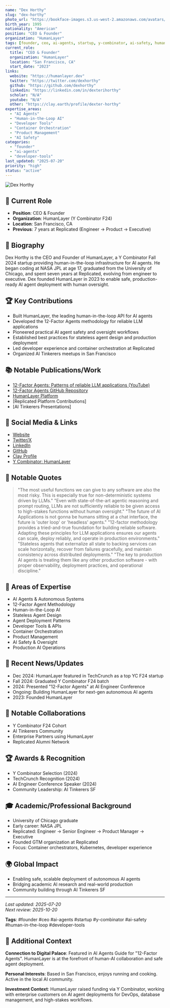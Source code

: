 ```yaml
---
name: "Dex Horthy"
slug: "dex-horthy"
photo_url: "https://bookface-images.s3.us-west-2.amazonaws.com/avatars/92f896139dcd3579fc7d508f11a5ec34fdf643a9.jpg"
birth_year: 1995
nationality: "American"
position: "CEO & Founder"
organization: "HumanLayer"
tags: [founder, ceo, ai-agents, startup, y-combinator, ai-safety, human-in-the-loop, developer-tools]
current_role:
  title: "CEO & Founder"
  organization: "HumanLayer"
  location: "San Francisco, CA"
  start_date: "2023"
links:
  website: "https://humanlayer.dev"
  twitter: "https://twitter.com/dexhorthy"
  github: "https://github.com/dexhorthy"
  linkedin: "https://linkedin.com/in/dexterihorthy"
  scholar: "N/A"
  youtube: "N/A"
  other: "https://clay.earth/profile/dexter-horthy"
expertise_areas:
  - "AI Agents"
  - "Human-in-the-Loop AI"
  - "Developer Tools"
  - "Container Orchestration"
  - "Product Management"
  - "AI Safety"
categories:
  - "founder"
  - "ai-agents"
  - "developer-tools"
last_updated: "2025-07-20"
priority: "high"
status: "active"
---
```


![Dex Horthy](https://bookface-images.s3.us-west-2.amazonaws.com/avatars/92f896139dcd3579fc7d508f11a5ec34fdf643a9.jpg)

## 🎯 Current Role

- **Position**: CEO & Founder
- **Organization**: HumanLayer (Y Combinator F24)
- **Location**: San Francisco, CA
- **Previous**: 7 years at Replicated (Engineer → Product → Executive)

## 📖 Biography

Dex Horthy is the CEO and Founder of HumanLayer, a Y Combinator Fall 2024 startup providing human-in-the-loop infrastructure for AI agents. He began coding at NASA JPL at age 17, graduated from the University of Chicago, and spent seven years at Replicated, evolving from engineer to executive. Dex founded HumanLayer in 2023 to enable safe, production-ready AI agent deployment with human oversight.

## 🏆 Key Contributions

- Built HumanLayer, the leading human-in-the-loop API for AI agents
- Developed the 12-Factor Agents methodology for reliable LLM applications
- Pioneered practical AI agent safety and oversight workflows
- Established best practices for stateless agent design and production deployment
- Led developer experience and container orchestration at Replicated
- Organized AI Tinkerers meetups in San Francisco

## 📚 Notable Publications/Work

- [12-Factor Agents: Patterns of reliable LLM applications (YouTube)](https://www.youtube.com/watch?v=8kMaTybvDUw)
- [12-Factor Agents GitHub Repository](https://github.com/humanlayer/12-factor-agents)
- [HumanLayer Platform](https://humanlayer.dev)
- [Replicated Platform Contributions]
- [AI Tinkerers Presentations]

## 🔗 Social Media & Links

- [Website](https://humanlayer.dev)
- [Twitter/X](https://twitter.com/dexhorthy)
- [LinkedIn](https://linkedin.com/in/dexterihorthy)
- [GitHub](https://github.com/dexhorthy)
- [Clay Profile](https://clay.earth/profile/dexter-horthy)
- [Y Combinator: HumanLayer](https://www.ycombinator.com/companies/humanlayer)

## 💬 Notable Quotes

> "The most useful functions we can give to any software are also the most risky. This is especially true for non-deterministic systems driven by LLMs."
> "Even with state-of-the-art agentic reasoning and prompt routing, LLMs are not sufficiently reliable to be given access to high-stakes functions without human oversight."
> "The future of AI Applications is not gonna be humans sitting at a chat interface, the future is 'outer loop' or 'headless' agents."
> "12-factor methodology provides a tried-and-true foundation for building reliable software. Adapting these principles for LLM applications ensures our agents can scale, deploy reliably, and operate in production environments."
> "Stateless agents that externalize all state to backing services can scale horizontally, recover from failures gracefully, and maintain consistency across distributed deployments."
> "The key to production AI agents is treating them like any other production software - with proper observability, deployment practices, and operational discipline."

## 🧠 Areas of Expertise

- AI Agents & Autonomous Systems
- 12-Factor Agent Methodology
- Human-in-the-Loop AI
- Stateless Agent Design
- Agent Deployment Patterns
- Developer Tools & APIs
- Container Orchestration
- Product Management
- AI Safety & Oversight
- Production AI Operations

## 📰 Recent News/Updates

- Dec 2024: HumanLayer featured in TechCrunch as a top YC F24 startup
- Fall 2024: Graduated Y Combinator F24 batch
- 2024: Presented "12-Factor Agents" at AI Engineer Conference
- Ongoing: Building HumanLayer for next-gen autonomous AI agents
- 2023: Founded HumanLayer

## 🤝 Notable Collaborations

- Y Combinator F24 Cohort
- AI Tinkerers Community
- Enterprise Partners using HumanLayer
- Replicated Alumni Network

## 🏆 Awards & Recognition

- Y Combinator Selection (2024)
- TechCrunch Recognition (2024)
- AI Engineer Conference Speaker (2024)
- Community Leadership: AI Tinkerers SF

## 🎓 Academic/Professional Background

- University of Chicago graduate
- Early career: NASA JPL
- Replicated: Engineer → Senior Engineer → Product Manager → Executive
- Founded GTM organization at Replicated
- Focus: Container orchestrators, Kubernetes, developer experience

## 🌍 Global Impact

- Enabling safe, scalable deployment of autonomous AI agents
- Bridging academic AI research and real-world production
- Community building through AI Tinkerers SF

---
_Last updated: 2025-07-20_  
_Next review: 2025-10-20_

**Tags**: #founder #ceo #ai-agents #startup #y-combinator #ai-safety #human-in-the-loop #developer-tools

## 📝 Additional Context

**Connection to Digital Palace**: Featured in AI Agents Guide for "12-Factor Agents". HumanLayer is at the forefront of human-AI collaboration and safe agent deployment.

**Personal Interests**: Based in San Francisco, enjoys running and cooking. Active in the local AI community.

**Investment Context**: HumanLayer raised funding via Y Combinator, working with enterprise customers on AI agent deployments for DevOps, database management, and high-stakes workflows.
